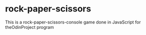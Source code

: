 # rock-paper-scissors
This is a rock-paper-scissors-console game done in JavaScript for theOdinProject program